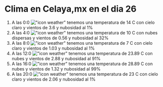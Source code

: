 # Clima en Celaya,mx en el dia 26

1. A las 0:0 !["icon weather"](http://openweathermap.org/img/w/01n.png) tenemos una temperatura de 14 C con cielo claro y  vientos de 3.6 y nubosidad al 1%
1. A las 4:0 !["icon weather"](http://openweathermap.org/img/w/03n.png) tenemos una temperatura de 10 C con nubes dispersas y  vientos de 0.56 y nubosidad al 32%
1. A las 8:0 !["icon weather"](http://openweathermap.org/img/w/01d.png) tenemos una temperatura de 7 C con cielo claro y  vientos de 1.03 y nubosidad al 1%
1. A las 12:0 !["icon weather"](http://openweathermap.org/img/w/04d.png) tenemos una temperatura de 23.89 C con nubes y  vientos de 2.88 y nubosidad al 91%
1. A las 16:0 !["icon weather"](http://openweathermap.org/img/w/04d.png) tenemos una temperatura de 28.89 C con nubes y  vientos de 1.32 y nubosidad al 99%
1. A las 20:0 !["icon weather"](http://openweathermap.org/img/w/01n.png) tenemos una temperatura de 23 C con cielo claro y  vientos de 2.06 y nubosidad al 1%
